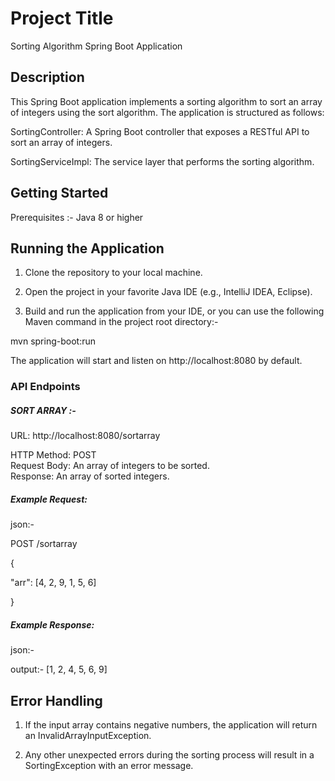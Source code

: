 # Project Title

Sorting Algorithm Spring Boot Application

## Description

This Spring Boot application implements a sorting algorithm to sort an array of integers using the sort algorithm.
 The application is structured as follows:

SortingController: A Spring Boot controller that exposes a RESTful API to sort an array of integers.


SortingServiceImpl: The service layer that performs the sorting algorithm.

## Getting Started
Prerequisites :-
Java 8 or higher


## Running the Application
1. Clone the repository to your local machine.

2. Open the project in your favorite Java IDE (e.g., IntelliJ IDEA, Eclipse).

3. Build and run the application from your IDE, or you can use the following Maven command in the project root directory:-
  
  mvn spring-boot:run

The application will start and listen on http://localhost:8080 by default.

### API Endpoints
##### SORT ARRAY :- 
URL: http://localhost:8080/sortarray 
 
HTTP Method: POST  
Request Body: An array of integers to be sorted.  
Response: An array of sorted integers.



##### Example Request:
json:-

POST /sortarray

{

  "arr": [4, 2, 9, 1, 5, 6]
  
}

##### Example Response:

json:-

output:- [1, 2, 4, 5, 6, 9]


## Error Handling
1. If the input array contains negative numbers, the application will return an InvalidArrayInputException.

2. Any other unexpected errors during the sorting process will result in a SortingException with an error message.

